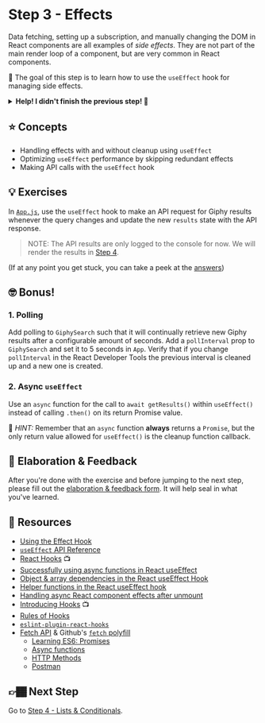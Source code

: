# Step 3 - Effects

Data fetching, setting up a subscription, and manually changing the DOM in React components are all examples of _side effects_. They are not part of the main render loop of a component, but are very common in React components.

🏅 The goal of this step is to learn how to use the `useEffect` hook for managing side effects.

<details>
  <summary><b>Help! I didn't finish the previous step! 🚨</b></summary>

If you didn't successfully complete the previous step, that's okay! The steps are meant to push you. 😄

However, you may find yourself in a position where you app is not compiling, and it's preventing you from working on this step. No problem! Stash your changes **in a new terminal window**, and you should be good to continue:

```sh
git stash push -m "In-progress Step 2 exercises"
```

Your app should automatically reset and you should be able to continue on with the current step.

</details>

## ⭐ Concepts

- Handling effects with and without cleanup using `useEffect`
- Optimizing `useEffect` performance by skipping redundant effects
- Making API calls with the `useEffect` hook

## 💡 Exercises

In [`App.js`](./App.js), use the `useEffect` hook to make an API request for Giphy results whenever the query changes and update the new `results` state with the API response.

> NOTE: The API results are only logged to the console for now. We will render the results in [Step 4](../04-lists/).

(If at any point you get stuck, you can take a peek at the [answers](./answers/App.js))

## 🤓 Bonus!

### 1. Polling

Add polling to `GiphySearch` such that it will continually retrieve new Giphy results after a configurable amount of seconds. Add a `pollInterval` prop to `GiphySearch` and set it to 5 seconds in `App`. Verify that if you change `pollInterval` in the React Developer Tools the previous interval is cleaned up and a new one is created.

### 2. Async `useEffect`

Use an `async` function for the call to `await getResults()` within `useEffect()` instead of calling `.then()` on its return Promise value.

🔑 _HINT:_ Remember that an `async` function **always** returns a `Promise`, but the only return value allowed for `useEffect()` is the cleanup function callback.

## 🧠 Elaboration & Feedback

After you're done with the exercise and before jumping to the next step, please fill out the [elaboration & feedback form](https://docs.google.com/forms/d/e/1FAIpQLScRocWvtbrl4XmT5_NRiE8bSK3CMZil-ZQByBAt8lpsurcRmw/viewform?usp=pp_url&entry.1671251225=Zero+to+React+with+Hooks+Minishop&entry.1984987236=Step+3+-+Effects). It will help seal in what you've learned.

## 📕 Resources

- [Using the Effect Hook](https://reactjs.org/docs/hooks-effect.html)
- [`useEffect` API Reference](https://reactjs.org/docs/hooks-reference.html#useeffect)
- [React Hooks](https://www.youtube.com/watch?v=jd8R0a2Ur8Q) 📺
- [Successfully using async functions in React useEffect](https://www.benmvp.com/blog/successfully-using-async-functions-useeffect-react/)
- [Object & array dependencies in the React useEffect Hook](https://www.benmvp.com/blog/object-array-dependencies-react-useEffect-hook/)
- [Helper functions in the React useEffect hook](https://www.benmvp.com/blog/helper-functions-react-useeffect-hook/)
- [Handling async React component effects after unmount](https://www.benmvp.com/blog/handling-async-react-component-effects-after-unmount/)
- [Introducing Hooks](https://www.youtube.com/watch?v=dpw9EHDh2bM) 📺
- [Rules of Hooks](https://reactjs.org/docs/hooks-rules.html)
- [`eslint-plugin-react-hooks`](https://www.npmjs.com/package/eslint-plugin-react-hooks)
- [Fetch API](https://developer.mozilla.org/en-US/docs/Web/API/Fetch_API) & Github's [`fetch` polyfill](https://github.com/github/fetch)
  - [Learning ES6: Promises](http://www.benmvp.com/learning-es6-promises/)
  - [Async functions](https://developer.mozilla.org/en-US/docs/Web/JavaScript/Reference/Statements/async_function)
  - [HTTP Methods](http://restfulapi.net/http-methods/)
  - [Postman](https://www.getpostman.com/)

## 👉🏾 Next Step

Go to [Step 4 - Lists & Conditionals](../04-lists).
